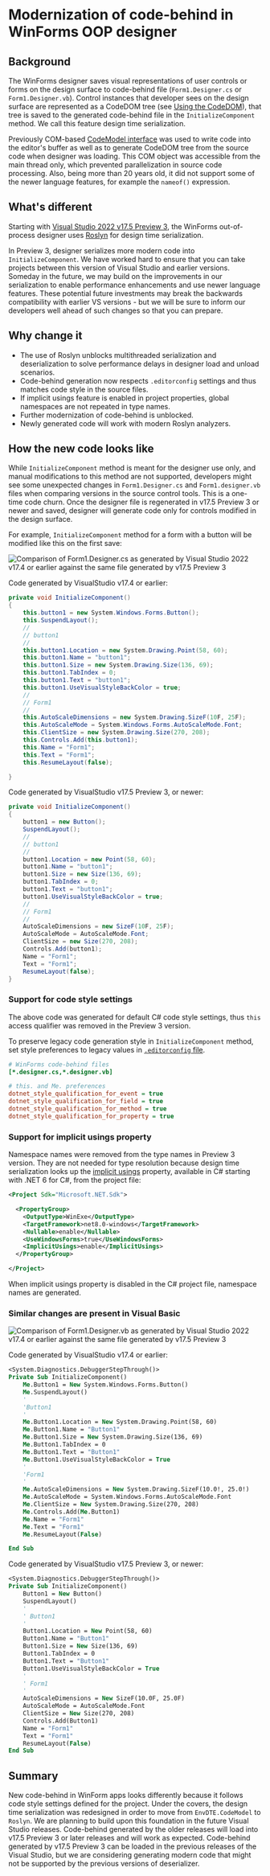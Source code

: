 # Modernization of code-behind in WinForms OOP designer

## Background

The WinForms designer saves visual representations of user controls or forms on the design surface to code-behind file (`Form1.Designer.cs` or `Form1.Designer.vb`). Control instances that developer sees on the design surface are represented as a CodeDOM tree (see [Using the CodeDOM](https://learn.microsoft.com/dotnet/framework/reflection-and-codedom/using-the-codedom)), that tree is saved to the generated code-behind file in the `InitializeComponent` method. We call this feature design time serialization.

Previously COM-based [CodeModel interface](https://learn.microsoft.com/dotnet/api/envdte.codemodel?view=visualstudiosdk-2022) was used to write code into the editor's buffer as well as to generate CodeDOM tree from the source code when designer was loading. This COM object was accessible from the main thread only, which prevented parallelization in source code processing. Also, being more than 20 years old, it did not support some of the newer language features, for example the `nameof()` expression.

## What's different

Starting with [Visual Studio 2022 v17.5 Preview 3](https://visualstudio.microsoft.com/vs/preview/), the WinForms out-of-process designer uses [Roslyn](https://github.com/dotnet/roslyn) for design time serialization.

In Preview 3, designer serializes more modern code into `InitializeComponent`. We have worked hard to ensure that you can take projects between this version of Visual Studio and earlier versions. Someday in the future, we may build on the improvements in our serialization to enable performance enhancements and use newer language features. These potential future investments may break the backwards compatibility with earlier VS versions - but we will be sure to inform our developers well ahead of such changes so that you can prepare.

## Why change it

* The use of Roslyn unblocks multithreaded serialization and deserialization to solve performance delays in designer load and unload scenarios.
* Code-behind generation now respects `.editorconfig` settings and thus matches code style in the source files.
* If implicit usings feature is enabled in project properties, global namespaces are not repeated in type names.
* Further modernization of code-behind is unblocked.
* Newly generated code will work with modern Roslyn analyzers.

## How the new code looks like

While `InitializeComponent` method is meant for the designer use only, and manual modifications to this method are not supported, developers might see some unexpected changes in `Form1.Designer.cs` and `Form1.designer.vb` files when comparing versions in the source control tools. This is a one-time code churn. Once the designer file is regenerated in v17.5 Preview 3 or newer and saved, designer will generate code only for controls modified in the design surface.

For example, `InitializeComponent` method for a form with a button will be modified like this on the first save:

![Comparison of Form1.Designer.cs as generated by Visual Studio 2022 v17.4 or earlier against the same file generated by v17.5 Preview 3](./images/Form1-Designer-C%23-comparison.png)

Code generated by VisualStudio v17.4 or earlier:

```cs
private void InitializeComponent()
{
    this.button1 = new System.Windows.Forms.Button();
    this.SuspendLayout();
    // 
    // button1
    // 
    this.button1.Location = new System.Drawing.Point(58, 60);
    this.button1.Name = "button1";
    this.button1.Size = new System.Drawing.Size(136, 69);
    this.button1.TabIndex = 0;
    this.button1.Text = "button1";
    this.button1.UseVisualStyleBackColor = true;
    // 
    // Form1
    // 
    this.AutoScaleDimensions = new System.Drawing.SizeF(10F, 25F);
    this.AutoScaleMode = System.Windows.Forms.AutoScaleMode.Font;
    this.ClientSize = new System.Drawing.Size(270, 208);
    this.Controls.Add(this.button1);
    this.Name = "Form1";
    this.Text = "Form1";
    this.ResumeLayout(false);

}
```

Code generated by VisualStudio v17.5 Preview 3, or newer:

```cs
private void InitializeComponent()
{
    button1 = new Button();
    SuspendLayout();
    // 
    // button1
    // 
    button1.Location = new Point(58, 60);
    button1.Name = "button1";
    button1.Size = new Size(136, 69);
    button1.TabIndex = 0;
    button1.Text = "button1";
    button1.UseVisualStyleBackColor = true;
    // 
    // Form1
    // 
    AutoScaleDimensions = new SizeF(10F, 25F);
    AutoScaleMode = AutoScaleMode.Font;
    ClientSize = new Size(270, 208);
    Controls.Add(button1);
    Name = "Form1";
    Text = "Form1";
    ResumeLayout(false);
}
```

### Support for code style settings

The above code was generated for default C# code style settings, thus `this` access qualifier was removed in the Preview 3 version.

To preserve legacy code generation style in `InitializeComponent` method, set style preferences to legacy values in [`.editorconfig` file](https://learn.microsoft.com/visualstudio/ide/create-portable-custom-editor-options).

```ini
# WinForms code-behind files
[*.designer.cs,*.designer.vb]

# this. and Me. preferences
dotnet_style_qualification_for_event = true
dotnet_style_qualification_for_field = true
dotnet_style_qualification_for_method = true
dotnet_style_qualification_for_property = true
```

### Support for implicit usings property

Namespace names were removed from the type names in Preview 3 version. They are not needed for type resolution because design time serialization looks up the [implicit usings](https://learn.microsoft.com/dotnet/core/tutorials/top-level-templates#implicit-using-directives) property, available in C# starting with .NET 6 for C#, from the project file:

```xml
<Project Sdk="Microsoft.NET.Sdk">

  <PropertyGroup>
    <OutputType>WinExe</OutputType>
    <TargetFramework>net8.0-windows</TargetFramework>
    <Nullable>enable</Nullable>
    <UseWindowsForms>true</UseWindowsForms>
    <ImplicitUsings>enable</ImplicitUsings>
  </PropertyGroup>

</Project>
```

When implicit usings property is disabled in the C# project file, namespace names are generated.

### Similar changes are present in Visual Basic

![Comparison of Form1.Designer.vb as generated by Visual Studio 2022 v17.4 or earlier against the same file generated by v17.5 Preview 3](./images/Form1-Designer-VB-comparison.png)

Code generated by VisualStudio v17.4 or earlier:

```vb
<System.Diagnostics.DebuggerStepThrough()>
Private Sub InitializeComponent()
    Me.Button1 = New System.Windows.Forms.Button()
    Me.SuspendLayout()
    '
    'Button1
    '
    Me.Button1.Location = New System.Drawing.Point(58, 60)
    Me.Button1.Name = "Button1"
    Me.Button1.Size = New System.Drawing.Size(136, 69)
    Me.Button1.TabIndex = 0
    Me.Button1.Text = "Button1"
    Me.Button1.UseVisualStyleBackColor = True
    '
    'Form1
    '
    Me.AutoScaleDimensions = New System.Drawing.SizeF(10.0!, 25.0!)
    Me.AutoScaleMode = System.Windows.Forms.AutoScaleMode.Font
    Me.ClientSize = New System.Drawing.Size(270, 208)
    Me.Controls.Add(Me.Button1)
    Me.Name = "Form1"
    Me.Text = "Form1"
    Me.ResumeLayout(False)

End Sub
```

Code generated by VisualStudio v17.5 Preview 3, or newer:

```vb
<System.Diagnostics.DebuggerStepThrough()>
Private Sub InitializeComponent()
    Button1 = New Button()
    SuspendLayout()
    ' 
    ' Button1
    ' 
    Button1.Location = New Point(58, 60)
    Button1.Name = "Button1"
    Button1.Size = New Size(136, 69)
    Button1.TabIndex = 0
    Button1.Text = "Button1"
    Button1.UseVisualStyleBackColor = True
    ' 
    ' Form1
    ' 
    AutoScaleDimensions = New SizeF(10.0F, 25.0F)
    AutoScaleMode = AutoScaleMode.Font
    ClientSize = New Size(270, 208)
    Controls.Add(Button1)
    Name = "Form1"
    Text = "Form1"
    ResumeLayout(False)
End Sub
```

## Summary

New code-behind in WinForm apps looks differently because it follows code style settings defined for the project. Under the covers, the design time serialization was redesigned in order to move from `EnvDTE.CodeModel` to `Roslyn`. We are planning to build upon this foundation in the future Visual Studio releases. Code-behind generated by the older releases will load into v17.5 Preview 3 or later releases and will work as expected. Code-behind generated by v17.5 Preview 3 can be loaded in the previous releases of the Visual Studio, but we are considering generating modern code that might not be supported by the previous versions of deserializer.
